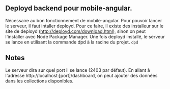 ## Deployd backend pour mobile-angular.

Nécessaire au bon fonctionnement de mobile-angular.
Pour pouvoir lancer le serveur, il faut intaller deployd. Pour ce faire, il existe des installeur sur le site de deployd (http://deployd.com/download.html), sinon on peut l'installer avec Node Package Manager.
Une fois deployd installé, le serveur se lance en utilisant la commande dpd à la racine du projet.
`dpd`

## Notes

Le serveur dira sur quel port il se lance (2403 par défaut). En allant à l'adresse http://localhost:[port]/dashboard, on peut ajouter des données dans les collections disponibles.
